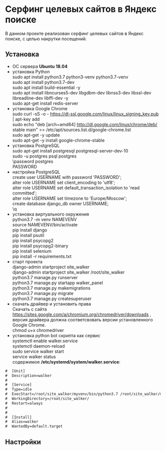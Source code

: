 # Серфинг целевых сайтов в Яндекс поиске

В данном проекте реализован серфинг целевых сайтов в Яндекс поиске, с целью накрутки посещений.

## Установка

- ОС сервера **Ubuntu 18.04**
- установка Python  
  sudo apt install python3.7 python3-venv python3.7-venv  
  sudo apt install python3.7-dev  
  sudo apt install build-essential -y  
  sudo apt install libncurses5-dev libgdbm-dev libnss3-dev libssl-dev libreadline-dev libffi-dev -y  
  sudo apt-get install redis-server  
- установка Google Chrome  
  sudo curl -sS -o - https://dl-ssl.google.com/linux/linux_signing_key.pub | apt-key add  
  sudo echo "deb [arch=amd64]  http://dl.google.com/linux/chrome/deb/ stable main" >> /etc/apt/sources.list.d/google-chrome.list  
  sudo apt-get -y update  
  sudo apt-get -y install google-chrome-stable  
- установка PostgreSQL  
  sudo apt-get install postgresql postgresql-server-dev-10  
  sudo -u postgres psql postgres  
  \password postgres  
  PASSWORD  
- настройка PostgreSQL  
  create user USERNAME with password 'PASSWORD';  
  alter role USERNAME set client_encoding to 'utf8';  
  alter role USERNAME set default_transaction_isolation to 'read committed';  
  alter role USERNAME set timezone to 'Europe/Moscow';  
  create database django_db owner USERNAME;  
  \q  
- установка виртуального окружения  
  python3.7 -m venv NAMEVENV  
  source NAMEVENV/bin/activate  
  pip install django  
  pip install psutil  
  pip install psycopg2  
  pip install psycopg2-binary  
  pip install selenium  
  pip install -r requirements.txt  
- старт проекта  
  django-admin startproject site_walker  
  django-admin startproject site_walker /root/site_walker  
  python3.7 manage.py runserver  
  python3.7 manage.py startapp walker_panel  
  python3.7 manage.py makemigrations  
  python3.7 manage.py migrate  
  python3.7 manage.py createsuperuser  
- скачать драйвер и установить права  
  Скачать с сайта https://sites.google.com/a/chromium.org/chromedriver/downloads , версия драйвера должна соответсвовать версии установленного Google Chrome.  
  chmod u+x chromedriver  
- установка python bot скрипта как сервис  
  systemctl enable walker.service  
  systemctl daemon-reload  
  sudo service walker start  
  service walker status  
  содержимое **/etc/systemd/system/walker.service**:  
```diff
#  [Unit]  
#  Description=walker  
#  
#  [Service]  
#  Type=idle  
#  ExecStart=/root/site_walker/myvenv/bin/python3.7 /root/site_walker/manage.py runscript bot  
#  WorkingDirectory=/root/site_walker/  
#  Restart=always  
#  
#  
#  [Install]  
#  Alias=walker  
#  WantedBy=default.target  
```
## Настройки

